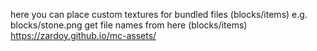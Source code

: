here you can place custom textures for bundled files (blocks/items) e.g. blocks/stone.png
get file names from here (blocks/items) https://zardoy.github.io/mc-assets/
